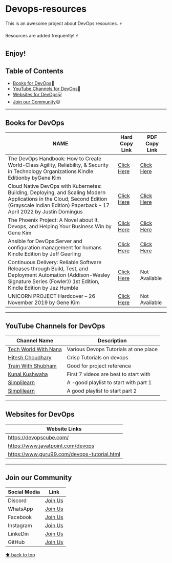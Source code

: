 # Devops-resources
This is an awesome project about DevOps resources. ⚡

Resources are added frequently! ⚡

Enjoy!
---
## Table of Contents
- [Books for DevOps](#books-for-DevOps):blue_book:
- [YouTube Channels for DevOps](#youtube-channels-for-DevOps):incoming_envelope:
- [Websites for DevOps](#websites-for-DevOps):computer:
- [Join our Community](#join-our-community):blush:
---
## Books for DevOps
| NAME | Hard Copy Link | PDF Copy Link |
| ---- | -------------- | ------------- |
| The DevOps Handbook: How to Create World-Class Agility, Reliability, & Security in Technology Organizations Kindle Editionby byGene Kim | [Click Here](https://amzn.eu/d/1nm37vv) | [Click Here](https://www.pdfdrive.com/download.pdf?id=194639026&h=e34e4802ae102620effb800e014d679c&u=cache&ext=pdf) |
| Cloud Native DevOps with Kubernetes: Building, Deploying, and Scaling Modern Applications in the Cloud, Second Edition (Grayscale Indian Edition) Paperback – 17 April 2022 by Justin Domingus | [Click Here](https://amzn.eu/d/0U1Qtse) | [Click Here](https://www.pdfdrive.com/download.pdf?id=187562166&h=899d6a6976affcc6de962d140350436b&u=cache&ext=pdf) |
| The Phoenix Project: A Novel about It, Devops, and Helping Your Business Win  by Gene Kim | [Click Here](https://amzn.eu/d/4jf0EBw) | [Click Here](https://www.pdfdrive.com/download.pdf?id=177508710&h=4814cfff99c98dcaee1b7589bbda244b&u=cache&ext=pdf) |
| Ansible for DevOps:Server and configuration management for humans Kindle Edition by Jeff Geerling | [Click Here](https://amzn.eu/d/gmzMDZo) | [Click Here](https://www.pdfdrive.com/download.pdf?id=54785552&h=be966de135833f97659cacf686b1bec6&u=cache&ext=pdf) |
| Continuous Delivery: Reliable Software Releases through Build, Test, and Deployment Automation (Addison-Wesley Signature Series (Fowler)) 1st Edition, Kindle Edition by Jez Humble | [Click Here](https://amzn.eu/d/6x7Rv98) | Not Available |
| UNICORN PROJECT Hardcover – 26 November 2019 by Gene Kim | [Click Here](https://amzn.eu/d/62c72lt) | Not Available |
---
## YouTube Channels for DevOps
| Channel Name | Description |
| ------------ | ----------- |
| [Tech World With Nana]( https://www.youtube.com/@TechWorldwithNana) | Various Devops Tutorials at one place |
| [Hitesh Choudhary]( https://www.youtube.com/@HiteshChoudharydotcom) |Crisp Tutorials on devops |
| [Train With Shubham]( https://www.youtube.com/@TrainWithShubham) |Good for project reference|
| [Kunal Kushwaha](https://www.youtube.com/playlist?list=PL9gnSGHSqcnoqBXdMwUTRod4Gi3eac2Ak) |First 7 videos are best to start with |
| [Simplilearn](https://youtube.com/playlist?list=PLEiEAq2VkUUJS6zkGgXeWw9l32EwRoYdR) | A -good playlist to start with part 1 |
| [Simplilearn](https://youtube.com/playlist?list=PLEiEAq2VkUUJZlITGalIZ1KMJhu33QnP7) | A good playlist to start part 2 |
---
## Websites for DevOps
| Website Links |
| ------------- |
| https://devopscube.com/|
| https://www.javatpoint.com/devops|
| https://www.guru99.com/devops-tutorial.html |
---
## Join our Community
| Social Media | Link |
| ------------ | ---- |
| Discord | [Join Us](https://discord.gg/j2cMDF6Dtx) |
| WhatsApp | [Join Us](https://chat.whatsapp.com/Km6AX9di04ZLIpFEcXTiNK) |
| Facebook | [Join Us](https://www.facebook.com/profile.php?id=100088472180461) |
| Instagram | [Join Us](https://www.instagram.com/resourciocommunity22/) |
| LinkeDin | [Join Us](https://www.linkedin.com/in/resourcio-community22/) |
| GitHub | [Join Us](https://github.com/Resourcio-Community) |

[⬆ back to top](#table-of-contents)
